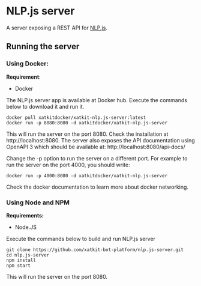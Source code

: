 # NLP.js server
A server exposing a REST API for [NLP.js](https://github.com/axa-group/nlp.js).

## Running the server

### Using Docker:

**Requirement**: 
* Docker

The NLP.js server app is available at Docker hub. Execute the commands below to download it and run it.
```
docker pull xatkitdocker/xatkit-nlp.js-server:latest
docker run -p 8080:8080 -d xatkitdocker/xatkit-nlp.js-server
```
This will run the server on the port 8080. Check the installation at http://localhost:8080.
The server also exposes the API documentation using OpenAPI 3 which should be available at: http://localhost:8080/api-docs/

Change the -p option to run the server on a different port. For example to run the server on the port 4000, you should write:
```
docker run -p 4000:8080 -d xatkitdocker/xatkit-nlp.js-server
```
Check the docker documentation to learn more about docker networking.  


### Using Node and NPM

**Requirements:**

* Node.JS

Execute the commands below to build and run NLP.js server
```
git clone https://github.com/xatkit-bot-platform/nlp.js-server.git
cd nlp.js-server
npm install
npm start
```

This will run the server on the port 8080.
